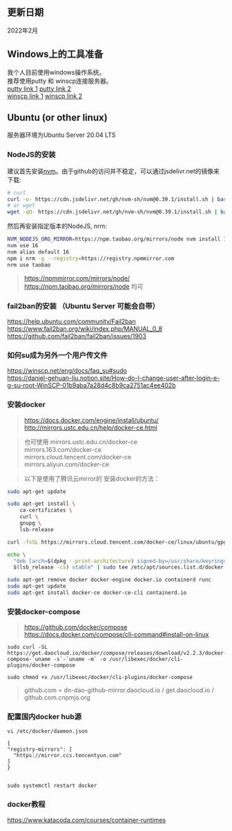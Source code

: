 ## 更新日期  
2022年2月  

## Windows上的工具准备  
我个人目前使用windows操作系统。  
推荐使用putty 和 winscp连接服务器。  
[putty link 1](https://www.putty.org/) 
[putty link 2](https://www.chiark.greenend.org.uk/~sgtatham/putty/latest.html)  
[winscp link 1](https://winscp.net/eng/download.php) 
[winscp link 2](https://sourceforge.net/projects/winscp/files/WinSCP/5.19.5/)  

## Ubuntu (or other linux)  
服务器环境为Ubuntu Server 20.04 LTS  
### NodeJS的安装
建议首先安装[nvm](https://github.com/nvm-sh/nvm)。由于github的访问并不稳定，可以通过jsdelivr.net的镜像来下载:  
```bash
# curl  
curl -o- https://cdn.jsdelivr.net/gh/nvm-sh/nvm@0.39.1/install.sh | bash  
# or wget  
wget -qO- https://cdn.jsdelivr.net/gh/nvm-sh/nvm@0.39.1/install.sh | bash
```  
然后再安装指定版本的NodeJS, nrm:  
```bash
NVM_NODEJS_ORG_MIRROR=https://npm.taobao.org/mirrors/node nvm install 16  
nvm use 16
nvm alias default 16
npm i nrm -g --registry=https://registry.npmmirror.com
nrm use taobao
```
> https://npmmirror.com/mirrors/node/  https://npm.taobao.org/mirrors/node  均可

### fail2ban的安装 （Ubuntu Server 可能会自带）  
https://help.ubuntu.com/community/Fail2ban  
https://www.fail2ban.org/wiki/index.php/MANUAL_0_8  
https://github.com/fail2ban/fail2ban/issues/1903  

### 如何su成为另外一个用户传文件  
https://winscp.net/eng/docs/faq_su#sudo  
https://daniel-gehuan-liu.notion.site/How-do-I-change-user-after-login-e-g-su-root-WinSCP-01b9aba7a28d4c8b9ca2751ac4ee402b  

### 安装docker  
> https://docs.docker.com/engine/install/ubuntu/  
http://mirrors.ustc.edu.cn/help/docker-ce.html  

> 也可使用 mirrors.ustc.edu.cn/docker-ce  
mirrors.163.com/docker-ce  
mirrors.cloud.tencent.com/docker-ce  
mirrors.aliyun.com/docker-ce  

> 以下是使用了腾讯云mirror的 安装docker的方法：

```bash
sudo apt-get update  

sudo apt-get install \
    ca-certificates \
    curl \
    gnupg \
    lsb-release  

curl -fsSL https://mirrors.cloud.tencent.com/docker-ce/linux/ubuntu/gpg | sudo gpg --dearmor -o /usr/share/keyrings/docker-archive-keyring.gpg  

echo \
  "deb [arch=$(dpkg --print-architecture) signed-by=/usr/share/keyrings/docker-archive-keyring.gpg] https://mirrors.cloud.tencent.com/docker-ce/linux/ubuntu \
  $(lsb_release -cs) stable" | sudo tee /etc/apt/sources.list.d/docker.list > /dev/null  

sudo apt-get remove docker docker-engine docker.io containerd runc  
sudo apt-get update  
sudo apt-get install docker-ce docker-ce-cli containerd.io  
```  

### 安装docker-compose  
> https://github.com/docker/compose  
https://docs.docker.com/compose/cli-command#install-on-linux  
```
sudo curl -SL https://get.daocloud.io/docker/compose/releases/download/v2.2.3/docker-compose-`uname -s`-`uname -m` -o /usr/libexec/docker/cli-plugins/docker-compose  

sudo chmod +x /usr/libexec/docker/cli-plugins/docker-compose
```
> github.com = dn-dao-github-mirror.daocloud.io / get.daocloud.io / github.com.cnpmjs.org

### 配置国内docker hub源  
```
vi /etc/docker/daemon.json

{
"registry-mirrors": [
  "https://mirror.ccs.tencentyun.com"
]
}


sudo systemctl restart docker

```

### docker教程
https://www.katacoda.com/courses/container-runtimes  